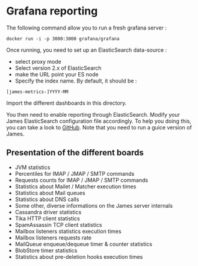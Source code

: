 # Grafana reporting

The following command allow you to run a fresh grafana server :

```
docker run -i -p 3000:3000 grafana/grafana
```

Once running, you need to set up an ElasticSearch data-source :
 - select proxy mode
 - Select version 2.x of ElasticSearch
 - make the URL point your ES node
 - Specify the index name. By default, it should be :

```
[james-metrics-]YYYY-MM
```

Import the different dashboards in this directory.

You then need to enable reporting through ElasticSearch. Modify your James ElasticSearch configuration file accordingly.
To help you doing this, you can take a look to [GitHub](https://github.com/apache/james-project/blob/master/dockerfiles/run/guice/cassandra/destination/conf/elasticsearch.properties).
Note that you need to run a guice version of James.

## Presentation of the different boards

 - JVM statistics
 - Percentiles for IMAP / JMAP / SMTP commands
 - Requests counts for IMAP / JMAP / SMTP commands
 - Statistics about Mailet / Matcher execution times
 - Statistics about Mail queues
 - Statistics about DNS calls
 - Some other, diverse informations on the James server internals
 - Cassandra driver statistics
 - Tika HTTP client statistics
 - SpamAssassin TCP client statistics
 - Mailbox listeners statistics execution times
 - Mailbox listeners requests rate
 - MailQueue enqueue/dequeue timer & counter statistics
 - BlobStore timer statistics
 - Statistics about pre-deletion hooks execution times
